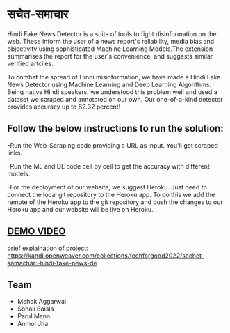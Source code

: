 # सचेत-समाचार
Hindi Fake News Detector is a suite of tools to fight disinformation on the web. These inform the user of a news report's reliability, media bias and objectivity using sophisticated Machine Learning Models.The extension summarises the report for the user's convenience, and suggests similar verified artciles.


To combat the spread of Hindi misinformation, we have made a Hindi Fake News Detector using Machine Learning and Deep Learning Algorithms. Being native Hindi speakers, we understood this problem well and used a dataset we scraped and annotated on our own. Our one-of-a-kind detector provides accuracy up to 82.32 percent!

## Follow the below instructions to run the solution:

-Run the Web-Scraping code providing a URL as input. You'll get scraped links.

-Run the ML and DL code cell by cell to get the accuracy with different models.

-For the deployment of our website, we suggest Heroku. Just need to connect the local git repository to the Heroku app. To do this we add the remote of the Heroku app to the git repository and push the changes to our Heroku app and our website will be live on Heroku. 
 
 ## [DEMO VIDEO](https://youtu.be/5wdvW-OnuKU)

brief explaination of project:
https://kandi.openweaver.com/collections/techforgood2022/sachet-samachar:-hindi-fake-news-de


## Team
- Mehak Aggarwal
- Sohali Baisla
- Parul Mann
- Anmol Jha
